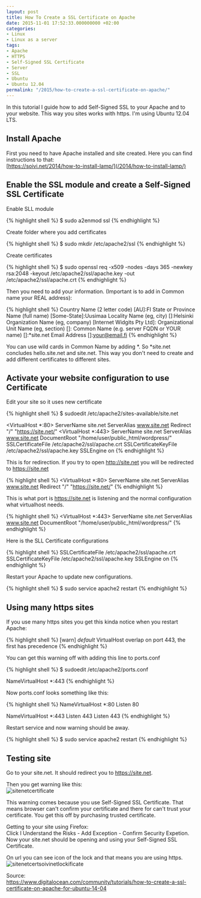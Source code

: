 ```yaml
---
layout: post
title: How To Create a SSL Certificate on Apache
date: 2015-11-01 17:52:33.000000000 +02:00
categories:
- Linux
- Linux as a server
tags:
- Apache
- HTTPS
- Self-Signed SSL Certificate
- Server
- SSL
- Ubuntu
- Ubuntu 12.04
permalink: "/2015/how-to-create-a-ssl-certificate-on-apache/"
---
```

In this tutorial I guide how to add Self-Signed SSL to your Apache and to your website. This way you sites works with https. I'm using Ubuntu 12.04 LTS.

## Install Apache

First you need to have Apache installed and site created. Here you can find instructions to that:  
[https://soivi.net/2014/how-to-install-lamp/](/2014/how-to-install-lamp/)

## Enable the SSL module and create a Self-Signed SSL Certificate

Enable SLL module

{% highlight shell %}
$ sudo a2enmod ssl
{% endhighlight %}

Create folder where you add certificates

{% highlight shell %}
$ sudo mkdir /etc/apache2/ssl
{% endhighlight %}

Create certificates

{% highlight shell %}
$ sudo openssl req -x509 -nodes -days 365 -newkey rsa:2048 -keyout /etc/apache2/ssl/apache.key -out /etc/apache2/ssl/apache.crt
{% endhighlight %}

Then you need to add your information. (Important is to add in Common name your REAL address):

{% highlight shell %}
Country Name (2 letter code) [AU]:FI
State or Province Name (full name) [Some-State]:Uusimaa
Locality Name (eg, city) []:Helsinki
Organization Name (eg, company) [Internet Widgits Pty Ltd]:
Organizational Unit Name (eg, section) []:
Common Name (e.g. server FQDN or YOUR name) []:*site.net
Email Address []:your@email.fi
{% endhighlight %}

You can use wild cards in Common Name by adding *. So *site.net concludes hello.site.net and site.net. This way you don't need to create and add different certificates to different sites.

## Activate your website configuration to use Certificate

Edit your site so it uses new certificate

{% highlight shell %}
$ sudoedit /etc/apache2/sites-available/site.net

<VirtualHost *:80>
        ServerName site.net
        ServerAlias www.site.net
        Redirect "/" "https://site.net/"
</VirtualHost>
<VirtualHost *:443>
        ServerName site.net
        ServerAlias www.site.net
        DocumentRoot "/home/user/public_html/wordpress/"
        SSLCertificateFile /etc/apache2/ssl/apache.crt
        SSLCertificateKeyFile /etc/apache2/ssl/apache.key
        SSLEngine on
</VirtualHost>
{% endhighlight %}

This is for redirection. If you try to open http://site.net you will be redirected to https://site.net

{% highlight shell %}
<VirtualHost *:80>
        ServerName site.net
        ServerAlias www.site.net
        Redirect "/" "https://site.net/"
</VirtualHost>
{% endhighlight %}

This is what port is https://site.net is listening and the normal configuration what virtualhost needs.

{% highlight shell %}
<VirtualHost *:443>
        ServerName site.net
        ServerAlias www.site.net
        DocumentRoot "/home/user/public_html/wordpress/"
{% endhighlight %}

Here is the SLL Certificate configurations

{% highlight shell %}
        SSLCertificateFile /etc/apache2/ssl/apache.crt
        SSLCertificateKeyFile /etc/apache2/ssl/apache.key
        SSLEngine on
</VirtualHost>
{% endhighlight %}

Restart your Apache to update new configurations.

{% highlight shell %}
$ sudo service apache2 restart
{% endhighlight %}

## Using many https sites

If you use many https sites you get this kinda notice when you restart Apache:

{% highlight shell %}
[warn] _default_ VirtualHost overlap on port 443, the first has precedence
{% endhighlight %}

You can get this warning off with adding this line to ports.conf

{% highlight shell %}
$ sudoedit /etc/apache2/ports.conf

NameVirtualHost *:443
{% endhighlight %}

Now ports.conf looks something like this:

{% highlight shell %}
NameVirtualHost *:80
Listen 80

<IfModule mod_ssl.c>
    NameVirtualHost *:443
    Listen 443
</IfModule>

<IfModule mod_gnutls.c>
    Listen 443
</IfModule>
{% endhighlight %}

Restart service and now warning should be away.

{% highlight shell %}
$ sudo service apache2 restart
{% endhighlight %}

## Testing site

Go to your site.net. It should redirect you to https://site.net.

Then you get warning like this:  
![sitenetcertificate](/assets/2015/11/sitenetcertificate.png)

This warning comes because you use Self-Signed SSL Certificate. That means browser can't confirm your certificate and there for can't trust your certificate. You get this off by purchasing trusted certificate.

Getting to your site using Firefox:  
Click I Understand the Risks - Add Exception - Confirm Security Expetion.  
Now your site.net should be opening and using your Self-Signed SSL Certificate.

On url you can see icon of the lock and that means you are using https.  
![sitenetcertsoivinetlockificate](/assets/2015/11/soivinetlock.png)

Source:  
https://www.digitalocean.com/community/tutorials/how-to-create-a-ssl-certificate-on-apache-for-ubuntu-14-04